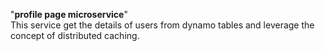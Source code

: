 "**profile page microservice**" <br>
This service get the details of users from dynamo tables and leverage the concept of distributed caching.

